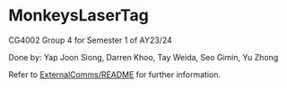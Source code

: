 # MonkeysLaserTag
CG4002 Group 4 for Semester 1 of AY23/24

Done by: Yap Joon Siong, Darren Khoo, Tay Weida, Seo Gimin, Yu Zhong

Refer to [ExternalComms/README](./ExternalComms/README.md) for further information. 

